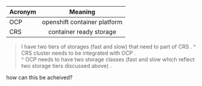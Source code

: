 | Acronym        | Meaning      | 
| ------------- |:-------------:| 
| OCP      | openshift container platform |
| CRS      | container ready storage |


> I have two tiers of storages (fast and slow) that need to part of CRS . 
> ^ CRS cluster needs to be integrated with OCP .  
> ^ OCP needs to have two storage classes (fast and slow which reflect two storage tiers discussed above) .  

how can this be acheived?
